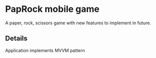 # PapRock mobile game

A paper, rock, scissors game with new features to implement in future.

## Details

Application implements MVVM pattern